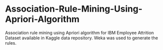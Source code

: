 # Association-Rule-Mining-Using-Apriori-Algorithm

Association rule mining using Apriori algorithm for IBM Employee Attrition Dataset available in Kaggle data repository. Weka was used to generate the rules. 

